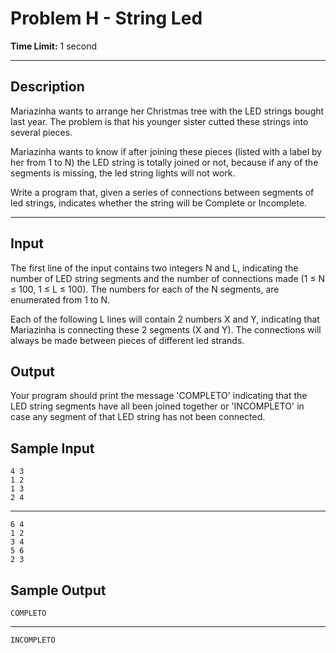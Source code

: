 # Problem H - String Led
  
**Time Limit:** 1 second
  
---
 
## Description
Mariazinha wants to arrange her Christmas tree with the LED strings bought last year. The problem is that his younger sister cutted these strings into several pieces.

Mariazinha wants to know if after joining these pieces (listed with a label by her from 1 to N) the LED string is totally joined or not, because if any of the segments is missing, the led string lights will not work.

Write a program that, given a series of connections between segments of led strings, indicates whether the string will be Complete or Incomplete.

---
  
## Input
The first line of the input contains two integers N and L, indicating the number of LED string segments and the number of connections made (1 ≤ N ≤ 100, 1 ≤ L ≤ 100). The numbers for each of the N segments, are enumerated from 1 to N.

Each of the following L lines will contain 2 numbers X and Y, indicating that Mariazinha is connecting these 2 segments (X and Y). The connections will always be made between pieces of different led strands.

## Output
Your program should print the message 'COMPLETO' indicating that the LED string segments have all been joined together or 'INCOMPLETO' in case any segment of that LED string has not been connected.

## Sample Input
```
4 3
1 2
1 3
2 4
```
---
```
6 4
1 2
3 4
5 6
2 3
```

## Sample Output
```
COMPLETO
```
---
```
INCOMPLETO
```